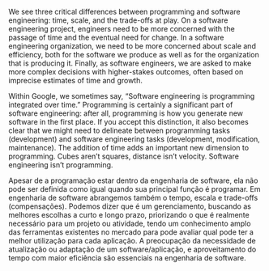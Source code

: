 We see three critical differences between programming and software engineering: time, scale, and the trade-offs at play. On a software engineering project, engineers need to be more concerned with the passage of time and the eventual need for change. In a software engineering organization, we need to be more concerned about scale and efficiency, both for the software we produce as well as for the organization that is producing it. Finally, as software engineers, we are asked to make more complex decisions with higher-stakes outcomes, often based on imprecise estimates of time and growth.


Within Google, we sometimes say, “Software engineering is programming integrated over time.” Programming is certainly a significant part of software engineering: after all, programming is how you generate new software in the first place. If you accept this distinction, it also becomes clear that we might need to delineate between programming tasks (development) and software engineering tasks (development, modification, maintenance). The addition of time adds an important new dimension to programming. Cubes aren’t squares, distance isn’t velocity. Software engineering isn’t programming.

Apesar de a programação estar dentro da engenharia de software, ela não pode ser definida como igual quando sua principal função é programar. Em engenharia de software abrangemos também o tempo, escala e trade-offs (compensações). Podemos dizer que é um gerenciamento, buscando as melhores escolhas a curto e longo prazo, priorizando o que é realmente necessário para um projeto ou atividade, tendo um conhecimento amplo das ferramentas existentes no mercado para pode avaliar qual pode ter a melhor utilização para cada aplicação. A preocupação da necessidade de atualização ou adaptação de um software/aplicação, e aproveitamento do tempo com maior eficiência são essenciais na engenharia de software.

